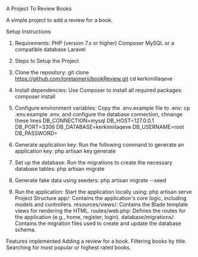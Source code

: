 A Project To Review Books

A simple project to add a review for a book.

Setup Instructions
1. Requirements:
PHP (version 7.x or higher) Composer MySQL or a compatible database Laravel

2. Steps to Setup the Project
1. Clone the repository: git clone https://github.com/loretaimerii/bookReview.git
   cd kerkimiIlaqeve
2. Install dependencies: Use Composer to install all required packages: composer install
3. Configure environment variables: Copy the .env.example file to .env: cp .env.example .env, and configure the database connection, chnange these lines
   DB_CONNECTION=mysql
   DB_HOST=127.0.0.1
   DB_PORT=3306
   DB_DATABASE=kerkimiilaqeve
   DB_USERNAME=root
   DB_PASSWORD=
4. Generate application key: Run the following command to generate an application key: php artisan key:generate
5. Set up the database: Run the migrations to create the necessary database tables: php artisan migrate
6. Generate fake data using seeders: php artisan migrate --seed
7. Run the application: Start the application locally using: php artisan serve
Project Structure
app/: Contains the application's core logic, including models and controllers. resources/views/: Contains the Blade template views for rendering the HTML. routes/web.php: Defines the routes for the application (e.g., home, register, login). database/migrations/: Contains the migration files used to create and update the database schema.

Features implemented
Adding a review for a book.
Filtering books by title.
Searching for most popular or highest rated books.

